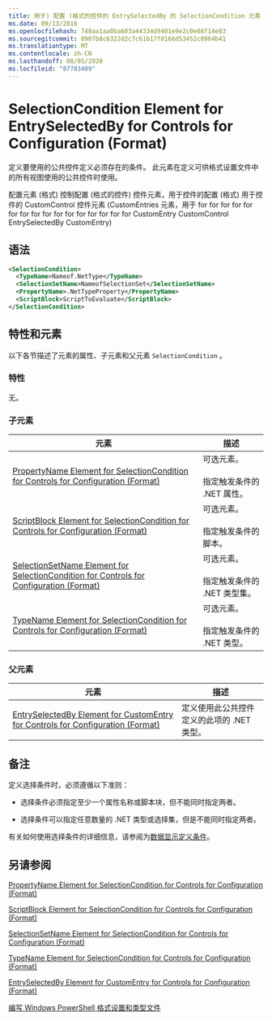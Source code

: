```yaml
---
title: 用于) 配置 (格式的控件的 EntrySelectedBy 的 SelectionCondition 元素 |Microsoft Docs
ms.date: 09/13/2016
ms.openlocfilehash: 748aa1aa0ba603a44334d9401e9e2c0e68f14e03
ms.sourcegitcommit: 0907b8c6322d2c7c61b17f8168d53452c8964b41
ms.translationtype: MT
ms.contentlocale: zh-CN
ms.lasthandoff: 08/05/2020
ms.locfileid: "87783409"
---
```

# <a name="selectioncondition-element-for-entryselectedby-for-controls-for-configuration-format"></a>SelectionCondition Element for EntrySelectedBy for Controls for Configuration (Format)

定义要使用的公共控件定义必须存在的条件。 此元素在定义可供格式设置文件中的所有视图使用的公共控件时使用。

配置元素 (格式) 控制配置 (格式的控件) 控件元素，用于控件的配置 (格式) 用于控件的 CustomControl 控件元素 (CustomEntries 元素，用于 for for for for for for for for for for for for for for for for CustomEntry CustomControl EntrySelectedBy CustomEntry) 

## <a name="syntax"></a>语法

```xml
<SelectionCondition>
  <TypeName>Nameof.NetType</TypeName>
  <SelectionSetName>NameofSelectionSet</SelectionSetName>
  <PropertyName>.NetTypeProperty</PropertyName>
  <ScriptBlock>ScriptToEvaluate</ScriptBlock>
</SelectionCondition>
```

## <a name="attributes-and-elements"></a>特性和元素

以下各节描述了元素的属性、子元素和父元素 `SelectionCondition` 。

### <a name="attributes"></a>特性

无。

### <a name="child-elements"></a>子元素

|元素|描述|
|-------------|-----------------|
|[PropertyName Element for SelectionCondition for Controls for Configuration (Format)](./propertyname-element-for-selectioncondition-for-controls-for-configuration-format.md)|可选元素。<br /><br /> 指定触发条件的 .NET 属性。|
|[ScriptBlock Element for SelectionCondition for Controls for Configuration (Format)](./scriptblock-element-for-selectioncondition-for-controls-for-configuration-format.md)|可选元素。<br /><br /> 指定触发条件的脚本。|
|[SelectionSetName Element for SelectionCondition for Controls for Configuration (Format)](./selectionsetname-element-for-selectioncondition-for-controls-for-configuration-format.md)|可选元素。<br /><br /> 指定触发条件的 .NET 类型集。|
|[TypeName Element for SelectionCondition for Controls for Configuration (Format)](./typename-element-for-selectioncondition-for-controls-for-configuration-format.md)|可选元素。<br /><br /> 指定触发条件的 .NET 类型。|

### <a name="parent-elements"></a>父元素

|元素|描述|
|-------------|-----------------|
|[EntrySelectedBy Element for CustomEntry for Controls for Configuration (Format)](./entryselectedby-element-for-customentry-for-controls-for-configuration-format.md)|定义使用此公共控件定义的此项的 .NET 类型。|

## <a name="remarks"></a>备注

定义选择条件时，必须遵循以下准则：

- 选择条件必须指定至少一个属性名称或脚本块，但不能同时指定两者。

- 选择条件可以指定任意数量的 .NET 类型或选择集，但是不能同时指定两者。

有关如何使用选择条件的详细信息，请参阅为[数据显示定义条件](./defining-conditions-for-displaying-data.md)。

## <a name="see-also"></a>另请参阅

[PropertyName Element for SelectionCondition for Controls for Configuration (Format)](./propertyname-element-for-selectioncondition-for-controls-for-configuration-format.md)

[ScriptBlock Element for SelectionCondition for Controls for Configuration (Format)](./scriptblock-element-for-selectioncondition-for-controls-for-configuration-format.md)

[SelectionSetName Element for SelectionCondition for Controls for Configuration (Format)](./selectionsetname-element-for-selectioncondition-for-controls-for-configuration-format.md)

[TypeName Element for SelectionCondition for Controls for Configuration (Format)](./typename-element-for-selectioncondition-for-controls-for-configuration-format.md)

[EntrySelectedBy Element for CustomEntry for Controls for Configuration (Format)](./entryselectedby-element-for-customentry-for-controls-for-configuration-format.md)

[编写 Windows PowerShell 格式设置和类型文件](./writing-a-powershell-formatting-file.md)
